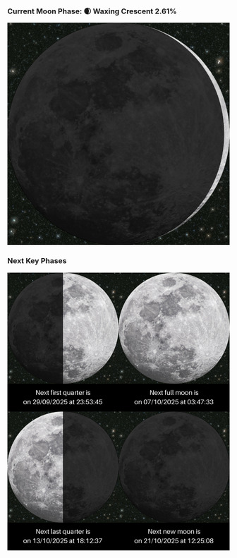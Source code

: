 ### Current Moon Phase: 🌒 Waxing Crescent 2.61%
![Moon Phase](moonphase.png)
### Next Key Phases
![Gallery](gallery.png)
